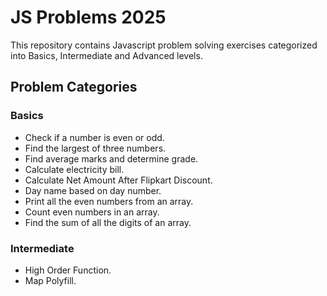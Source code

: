 # JS Problems 2025

This repository contains Javascript problem solving exercises categorized into Basics, Intermediate and Advanced levels.

## Problem Categories

### Basics

- Check if a number is even or odd.
- Find the largest of three numbers.
- Find average marks and determine grade.
- Calculate electricity bill.
- Calculate Net Amount After Flipkart Discount.
- Day name based on day number.
- Print all the even numbers from an array.
- Count even numbers in an array.
- Find the sum of all the digits of an array.

### Intermediate

- High Order Function.
- Map Polyfill.
